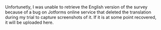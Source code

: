 Unfortunetly, I was unable to retrieve the English version of the survey because of a bug on Jotforms online service that deleted the translation during my trial to capture screenshots of it. If it is at some point recovered, it will be uploaded here.
